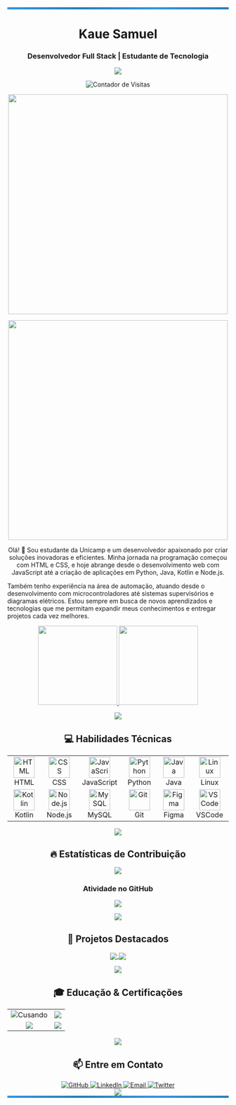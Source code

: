 <div align="center">
  <!-- Borda superior com efeito gradiente -->
  <div style="width:100%; height:5px; background: linear-gradient(90deg, #3498db, #2980b9, #3498db, #2980b9);"></div>
  
  <h1 align="center">Kaue Samuel</h1>
  <h3 align="center">Desenvolvedor Full Stack | Estudante de Tecnologia</h3>
  
  <p align="center">
    <img src="https://readme-typing-svg.herokuapp.com?font=Fira+Code&size=22&duration=3000&pause=1000&color=3498db&center=true&vCenter=true&width=440&lines=Desenvolvedor+Web;Entusiasta+de+Python;Apaixonado+por+JavaScript;Solucionador+de+Problemas" />
  </p>

  <!-- Badge contador de visitantes -->
  <p align="center">
    <img src="https://komarev.com/ghpvc/?username=KaueSilva04&style=for-the-badge&color=3498db" alt="Contador de Visitas" />
  </p>
</div>

<p align="center">
  <img src="https://user-images.githubusercontent.com/74038190/212750155-3ceddfbd-19d3-40a3-87af-8d329c8323c4.gif" width="500" />
</p>
<p align="center">
  <img src="https://user-images.githubusercontent.com/74038190/212284100-561aa473-3905-4a80-b561-0d28506553ee.gif" width="500" />
</p>

<p align="center">
Olá! 👋 Sou estudante da Unicamp e um desenvolvedor apaixonado por criar soluções inovadoras e eficientes. Minha jornada na programação começou com HTML e CSS, e hoje abrange desde o desenvolvimento web com JavaScript até a criação de aplicações em Python, Java, Kotlin e Node.js.

Também tenho experiência na área de automação, atuando desde o desenvolvimento com microcontroladores até sistemas supervisórios e diagramas elétricos. Estou sempre em busca de novos aprendizados e tecnologias que me permitam expandir meus conhecimentos e entregar projetos cada vez melhores.
</p>

<!-- Cards de estatísticas -->
<div align="center">
  <a href="https://github.com/KaueSilva04">
    <img height="180em" src="https://github-readme-stats.vercel.app/api?username=KaueSilva04&show_icons=true&theme=tokyonight&hide_border=true&count_private=true&bg_color=00000000&include_all_commits=true&rank_icon=github" />
    <img height="180em" src="https://github-readme-stats.vercel.app/api/top-langs/?username=KaueSilva04&layout=compact&theme=tokyonight&hide_border=true&bg_color=00000000" />
  </a>
</div>

<!-- Divisor estilizado -->
<p align="center">
  <img src="https://raw.githubusercontent.com/andreasbm/readme/master/assets/lines/rainbow.png" />
</p>

<h2 align="center">💻 Habilidades Técnicas</h2>

<!-- Stack de tecnologias em layout de grade -->
<div align="center">
  <table>
    <tr>
      <td align="center" width="96">
        <img src="https://skillicons.dev/icons?i=html" width="48" height="48" alt="HTML" />
        <br>HTML
      </td>
      <td align="center" width="96">
        <img src="https://skillicons.dev/icons?i=css" width="48" height="48" alt="CSS" />
        <br>CSS
      </td>
      <td align="center" width="96">
        <img src="https://skillicons.dev/icons?i=js" width="48" height="48" alt="JavaScript" />
        <br>JavaScript
      </td>
      <td align="center" width="96">
        <img src="https://skillicons.dev/icons?i=py" width="48" height="48" alt="Python" />
        <br>Python
      </td>
      <td align="center" width="96">
        <img src="https://skillicons.dev/icons?i=java" width="48" height="48" alt="Java" />
        <br>Java
      </td>
        <td align="center" width="96">
        <img src="https://skillicons.dev/icons?i=linux" width="48" height="48" alt="Linux" />
        <br>Linux
      </td>
    </tr>
    <tr>
      <td align="center" width="96">
        <img src="https://skillicons.dev/icons?i=kotlin" width="48" height="48" alt="Kotlin" />
        <br>Kotlin
      </td>
      <td align="center" width="96">
        <img src="https://skillicons.dev/icons?i=nodejs" width="48" height="48" alt="Node.js" />
        <br>Node.js
      </td>
      <td align="center" width="96">
        <img src="https://skillicons.dev/icons?i=mysql" width="48" height="48" alt="MySQL" />
        <br>MySQL
      </td>
      <td align="center" width="96">
        <img src="https://skillicons.dev/icons?i=git" width="48" height="48" alt="Git" />
        <br>Git
      </td>
      <td align="center" width="96">
        <img src="https://skillicons.dev/icons?i=figma" width="48" height="48" alt="Figma" />
        <br>Figma
      </td>
      <td align="center" width="96">
        <img src="https://skillicons.dev/icons?i=vscode" width="48" height="48" alt="VSCode" />
        <br>VSCode
      </td>
    </tr>

  </table>
</div>

<!-- Divisor estilizado -->
<p align="center">
  <img src="https://raw.githubusercontent.com/andreasbm/readme/master/assets/lines/rainbow.png" />
</p>

<h2 align="center">🔥 Estatísticas de Contribuição</h2>

<!-- Gráfico de contribuições estilizado -->
<div align="center">
  <img src="https://github-readme-streak-stats.herokuapp.com/?user=KaueSilva04&theme=tokyonight&hide_border=true&background=00000000&stroke=3498db&ring=2980b9&fire=2980b9&currStreakNum=3498db&sideNums=3498db&currStreakLabel=3498db&sideLabels=3498db&dates=2980b9" />
</div>

<!-- Gráfico de atividade -->
<div align="center">
  <h3>Atividade no GitHub</h3>
  <img src="https://github-profile-summary-cards.vercel.app/api/cards/profile-details?username=KaueSilva04&theme=tokyonight" />
</div>

<!-- Divisor estilizado -->
<p align="center">
  <img src="https://raw.githubusercontent.com/andreasbm/readme/master/assets/lines/rainbow.png" />
</p>

<h2 align="center">🚀 Projetos Destacados</h2>

<!-- Cards de repositórios -->
<div align="center">
  <a href="https://github.com/KaueSilva04/GRRL">
    <img align="center" src="https://github-readme-stats.vercel.app/api/pin/?username=KaueSilva04&repo=GRRL&theme=tokyonight&hide_border=true&bg_color=00000000" />
  </a>
  <a href="https://github.com/KaueSilva04/jbimSolucoes">
    <img align="center" src="https://github-readme-stats.vercel.app/api/pin/?username=KaueSilva04&repo=jbimSolucoes&theme=tokyonight&hide_border=true&bg_color=00000000" />
  </a>
</div>

<!-- Divisor estilizado -->
<p align="center">
  <img src="https://raw.githubusercontent.com/andreasbm/readme/master/assets/lines/rainbow.png" />
</p>

<h2 align="center">🎓 Educação & Certificações</h2>

<div align="center">
  <table>
    <tr>
      <td align="center">
        <img src="https://img.shields.io/badge/Cursando-Sistema_da_informação-3498db?style=for-the-badge" alt="Cusando" />
      </td>
      <td align="center">
        <img src="https://img.shields.io/badge/Certificação-Tecninco_de_TI-F7DF1E?style=for-the-badge"  />
      </td>
    </tr>
    <tr>
      <td align="center">
        <img src="https://img.shields.io/badge/Certificação-Tecninco_de_mecatronica-61DAFB?style=for-the-badge"  />
      </td>
      <td align="center">
        <img src="https://img.shields.io/badge/Estagio-Automação-FF9900?style=for-the-badge"  />
      </td>
    </tr>
  </table>
</div>

<!-- Divisor estilizado -->
<p align="center">
  <img src="https://raw.githubusercontent.com/andreasbm/readme/master/assets/lines/rainbow.png" />
</p>

<h2 align="center">📫 Entre em Contato</h2>

<div align="center">
  <a href="https://github.com/KaueSilva04" target="_blank">
    <img src="https://img.shields.io/badge/GitHub-181717?style=for-the-badge&logo=github&logoColor=white" alt="GitHub" />
  </a>
  <a href="https://www.linkedin.com/in/KaueSilva04/" target="_blank">
    <img src="https://img.shields.io/badge/LinkedIn-0A66C2?style=for-the-badge&logo=linkedin&logoColor=white" alt="LinkedIn" />
  </a>
  <a href="mailto:silva.kaue0104@gmail.com" target="_blank">
    <img src="https://img.shields.io/badge/Email-EA4335?style=for-the-badge&logo=gmail&logoColor=white" alt="Email" />
  </a>
  <a href="https://twitter.com/KaueSilva04" target="_blank">
    <img src="https://img.shields.io/badge/Twitter-1DA1F2?style=for-the-badge&logo=twitter&logoColor=white" alt="Twitter" />
  </a>
</div>

<!-- Terminal typing effect -->
<div align="center">
  <img src="https://readme-typing-svg.herokuapp.com?font=Fira+Code&size=25&duration=3000&pause=1000&color=3498db&center=true&vCenter=true&width=600&lines=Obrigado+pela+visita!;Vamos+colaborar+em+algo+incrível!;Coding+is+poetry..." />
</div>

<!-- Borda inferior com efeito gradiente -->
<div style="width:100%; height:5px; background: linear-gradient(90deg, #3498db, #2980b9, #3498db, #2980b9);"></div>
